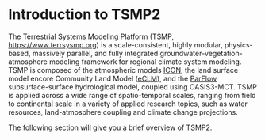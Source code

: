 # Introduction to TSMP2

The Terrestrial Systems Modeling Platform (TSMP, https://www.terrsysmp.org) is a scale-consistent, highly modular, physics-based, massively parallel, and fully integrated groundwater-vegetation-atmosphere modeling framework for regional climate system modeling. TSMP is composed of the atmospheric models [ICON](https://github.com/HPSCTerrSys/icon-model_coup-oas), the land surface model encore Community Land Model ([eCLM](https://github.com/HPSCTerrSys/eCLM)), and the [ParFlow](https://github.com/parflow/parflow) subsurface-surface hydrological model, coupled using OASIS3-MCT. TSMP is applied across a wide range of spatio-temporal scales, ranging from field to continental scale in a variety of applied research topics, such as water resources, land-atmosphere coupling and climate change projections.

The following section will give you a brief overview of TSMP2.
